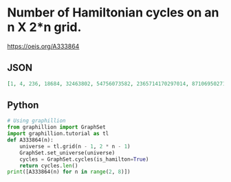 # Number of Hamiltonian cycles on an n X 2\*n grid\.
https://oeis.org/A333864
## JSON
```JSON
[1, 4, 236, 18684, 32463802, 54756073582, 2365714170297014, 87106950271042689032, 88514516642574170326003422, 71598455565101470929617326988084, 1673219200189416324422979402201514800461, 29815394539834813572600735261571894552950941626]
```
## Python
```Python
# Using graphillion
from graphillion import GraphSet
import graphillion.tutorial as tl
def A333864(n):
    universe = tl.grid(n - 1, 2 * n - 1)
    GraphSet.set_universe(universe)
    cycles = GraphSet.cycles(is_hamilton=True)
    return cycles.len()
print([A333864(n) for n in range(2, 8)])
```

